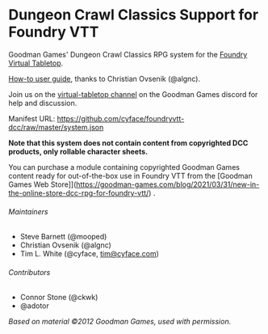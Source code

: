 # Dungeon Crawl Classics Support for Foundry VTT

Goodman Games' Dungeon Crawl Classics RPG system for the [Foundry Virtual Tabletop](https://foundryvtt.com).

[How-to user guide](https://docs.google.com/document/d/1ZqQbo0g3TXuAzbHJSK6gvaLdQ-idqtEN85pxDVPzfjM/edit?usp=sharing), thanks to Christian Ovsenik (@algnc).

Join us on the [virtual-tabletop channel](https://discord.gg/2PR9YH9) on the Goodman Games discord for help and discussion.

Manifest URL: https://github.com/cyface/foundryvtt-dcc/raw/master/system.json

**Note that this system does not contain content from copyrighted DCC products, only rollable character sheets.**

You can purchase a module containing copyrighted Goodman Games content ready for out-of-the-box use in Foundry VTT from the [Goodman Games Web Store]](https://goodman-games.com/blog/2021/03/31/new-in-the-online-store-dcc-rpg-for-foundry-vtt/) .

###### Maintainers
* Steve Barnett (@mooped)
* Christian Ovsenik (@algnc)
* Tim L. White (@cyface, tim@cyface.com)

###### Contributors
* Connor Stone (@ckwk)
* @adotor

_Based on material ©2012 Goodman Games, used with permission._
